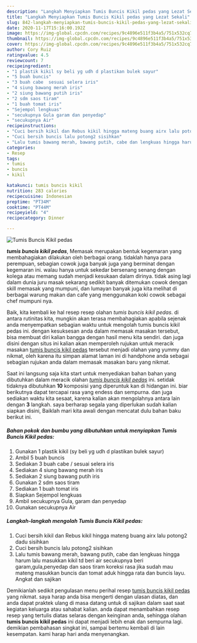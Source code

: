 ```yaml
---
description: "Langkah Menyiapkan Tumis Buncis Kikil pedas yang Lezat Sekali"
title: "Langkah Menyiapkan Tumis Buncis Kikil pedas yang Lezat Sekali"
slug: 842-langkah-menyiapkan-tumis-buncis-kikil-pedas-yang-lezat-sekali
date: 2020-11-17T15:16:00.192Z
image: https://img-global.cpcdn.com/recipes/9c4896e511f3b4a5/751x532cq70/tumis-buncis-kikil-pedas-foto-resep-utama.jpg
thumbnail: https://img-global.cpcdn.com/recipes/9c4896e511f3b4a5/751x532cq70/tumis-buncis-kikil-pedas-foto-resep-utama.jpg
cover: https://img-global.cpcdn.com/recipes/9c4896e511f3b4a5/751x532cq70/tumis-buncis-kikil-pedas-foto-resep-utama.jpg
author: Cory Ruiz
ratingvalue: 4.5
reviewcount: 7
recipeingredient:
- "1 plastik kikil sy beli yg udh d plastikan bulek sayur"
- "5 buah buncis"
- "3 buah cabe  sesuai selera iris"
- "4 siung bawang merah iris"
- "2 siung bawang putih iris"
- "2 sdm saos tiram"
- "1 buah tomat iris"
- "Sejempol lengkuas"
- "secukupnya Gula garam dan penyedap"
- "secukupnya Air"
recipeinstructions:
- "Cuci bersih kikil dan Rebus kikil hingga mateng buang airx lalu potong2 dadu sisihkan"
- "Cuci bersih buncis lalu potong2 sisihkan"
- "Lalu tumis bawang merah, bawang putih, cabe dan lengkuas hingga harum lalu masukkan kikil td beri air secukupnya beri garam,gula,penyedap dan saos tiram koreksi rasa jika sudah mau mateng masukkan buncis dan tomat aduk hingga rata dan buncis layu. Angkat dan sajikan"
categories:
- Resep
tags:
- tumis
- buncis
- kikil

katakunci: tumis buncis kikil 
nutrition: 283 calories
recipecuisine: Indonesian
preptime: "PT34M"
cooktime: "PT44M"
recipeyield: "4"
recipecategory: Dinner

---
```



![Tumis Buncis Kikil pedas](https://img-global.cpcdn.com/recipes/9c4896e511f3b4a5/751x532cq70/tumis-buncis-kikil-pedas-foto-resep-utama.jpg)

<b><i>tumis buncis kikil pedas</i></b>, Memasak merupakan bentuk kegemaran yang membahagiakan dilakukan oleh berbagai orang. tidaklah hanya para perempuan, sebagian cowok juga banyak juga yang berminat dengan kegemaran ini. walau hanya untuk sekedar bersenang senang dengan kolega atau memang sudah menjadi kesukaan dalam dirinya. tidak asing lagi dalam dunia juru masak sekarang sedikit banyak ditemukan cowok dengan skill memasak yang mumpuni, dan lumayan banyak juga kita melihat di berbagai warung makan dan cafe yang menggunakan koki cowok sebagai chef mumpuni nya.

Baik, kita kembali ke hal resep resep olahan <i>tumis buncis kikil pedas</i>. di antara rutinitas kita, mungkin akan terasa membahagiakan apabila sejenak anda menyempatkan sebagian waktu untuk mengolah tumis buncis kikil pedas ini. dengan kesuksesan anda dalam memasak masakan tersebut, bisa membuat diri kalian bangga dengan hasil menu kita sendiri. dan juga disini dengan situs ini kalian akan memperoleh rujukan untuk meracik masakan <u>tumis buncis kikil pedas</u> tersebut menjadi olahan yang yummy dan nikmat, oleh karena itu simpan alamat laman ini di handphone anda sebagai sebagian rujukan anda dalam memasak masakan baru yang nikmat.




Saat ini langsung saja kita start untuk menyediakan bahan bahan yang dibutuhkan dalam meracik olahan <u><i>tumis buncis kikil pedas</i></u> ini. setidak tidaknya dibutuhkan <b>10</b> komposisi yang diperuntuk kan di hidangan ini. biar berikutnya dapat tercapai rasa yang endess dan sempurna. dan juga sediakan waktu kita sesaat, karena kalian akan mengolahnya antara lain dengan <b>3</b> langkah. saya berharap segala yang diperlukan sudah kalian siapkan disini, Baiklah mari kita awali dengan mencatat dulu bahan baku berikut ini.

<!--inarticleads1-->

##### Bahan pokok dan bumbu yang dibutuhkan untuk menyiapkan Tumis Buncis Kikil pedas:

1. Gunakan 1 plastik kikil (sy beli yg udh d plastikan bulek sayur)
1. Ambil 5 buah buncis
1. Sediakan 3 buah cabe / sesuai selera iris
1. Sediakan 4 siung bawang merah iris
1. Sediakan 2 siung bawang putih iris
1. Gunakan 2 sdm saos tiram
1. Sediakan 1 buah tomat iris
1. Siapkan Sejempol lengkuas
1. Ambil secukupnya Gula, garam dan penyedap
1. Gunakan secukupnya Air




<!--inarticleads2-->

##### Langkah-langkah mengolah Tumis Buncis Kikil pedas:

1. Cuci bersih kikil dan Rebus kikil hingga mateng buang airx lalu potong2 dadu sisihkan
1. Cuci bersih buncis lalu potong2 sisihkan
1. Lalu tumis bawang merah, bawang putih, cabe dan lengkuas hingga harum lalu masukkan kikil td beri air secukupnya beri garam,gula,penyedap dan saos tiram koreksi rasa jika sudah mau mateng masukkan buncis dan tomat aduk hingga rata dan buncis layu. Angkat dan sajikan




Demikianlah sedikit pengulasan menu perihal resep <u>tumis buncis kikil pedas</u> yang nikmat. saya harap anda bisa mengerti dengan ulasan diatas, dan anda dapat praktek ulang di masa datang untuk di sajikan dalam saat saat kegiatan keluarga atau sahabat kalian. anda dapat menambahkan resep resep yang tertulis diatas selaras dengan keinginan anda, sehingga olahan <b>tumis buncis kikil pedas</b> ini dapat menjadi lebih enak dan sempurna lagi. demikian pembahasan singkat ini, sampai bertemu kembali di lain kesempatan. kami harap hari anda menyenangkan.

